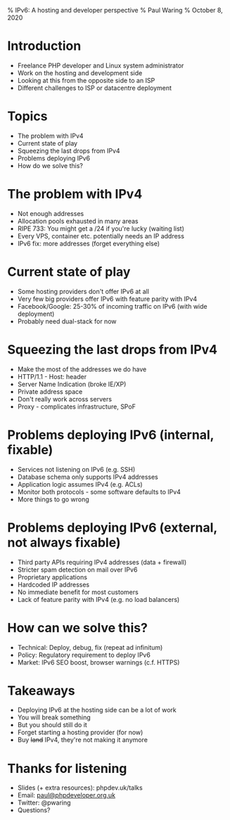 % IPv6: A hosting and developer perspective
% Paul Waring
% October 8, 2020

# Introduction

 - Freelance PHP developer and Linux system administrator
 - Work on the hosting and development side
 - Looking at this from the opposite side to an ISP
 - Different challenges to ISP or datacentre deployment

# Topics

 - The problem with IPv4
 - Current state of play
 - Squeezing the last drops from IPv4
 - Problems deploying IPv6
 - How do we solve this?

# The problem with IPv4

 - Not enough addresses
 - Allocation pools exhausted in many areas
 - RIPE 733: You might get a /24 if you're lucky (waiting list)
 - Every VPS, container etc. potentially needs an IP address
 - IPv6 fix: more addresses (forget everything else)

# Current state of play

 - Some hosting providers don't offer IPv6 at all
 - Very few big providers offer IPv6 with feature parity with IPv4
 - Facebook/Google: 25-30% of incoming traffic on IPv6 (with wide deployment)
 - Probably need dual-stack for now

# Squeezing the last drops from IPv4

 - Make the most of the addresses we do have
 - HTTP/1.1 - Host: header
 - Server Name Indication (broke IE/XP)
 - Private address space
 - Don't really work across servers
 - Proxy - complicates infrastructure, SPoF

# Problems deploying IPv6 (internal, fixable)

 - Services not listening on IPv6 (e.g. SSH)
 - Database schema only supports IPv4 addresses
 - Application logic assumes IPv4 (e.g. ACLs)
 - Monitor both protocols - some software defaults to IPv4
 - More things to go wrong

# Problems deploying IPv6 (external, not always fixable)

 - Third party APIs requiring IPv4 addresses (data + firewall)
 - Stricter spam detection on mail over IPv6
 - Proprietary applications
 - Hardcoded IP addresses
 - No immediate benefit for most customers
 - Lack of feature parity with IPv4 (e.g. no load balancers)

# How can we solve this?

 - Technical: Deploy, debug, fix (repeat ad infinitum)
 - Policy: Regulatory requirement to deploy IPv6
 - Market: IPv6 SEO boost, browser warnings (c.f. HTTPS)

# Takeaways

 - Deploying IPv6 at the hosting side can be a lot of work
 - You will break something
 - But you should still do it
 - Forget starting a hosting provider (for now)
 - Buy <del>land</del> IPv4, they're not making it anymore

# Thanks for listening

  - Slides (+ extra resources): phpdev.uk/talks
  - Email: paul@phpdeveloper.org.uk
  - Twitter: @pwaring
  - Questions?

